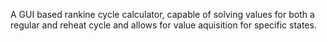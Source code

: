 A GUI based rankine cycle calculator, capable of solving values for both a regular and reheat cycle and allows for value aquisition for specific states. 
